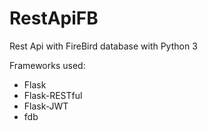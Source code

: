 # RestApiFB
Rest Api with FireBird database with Python 3

Frameworks used:
- Flask
- Flask-RESTful
- Flask-JWT
- fdb
